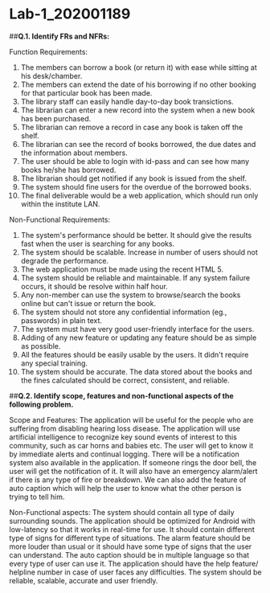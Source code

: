 # Lab-1_202001189


##**Q.1. Identify FRs and NFRs:**

Function Requirements:
1. The members can borrow a book (or return it) with ease while sitting at his desk/chamber.
2. The members can extend the date of his borrowing if no other booking for that particular book has been made.
3. The library staff can easily handle day-to-day book transictions.
4. The librarian can enter a new record into the system when a new book has been purchased.
5. The librarian can remove a record in case any book is taken off the shelf.
6. The librarian can see the record of books borrowed, the due dates and the information about members.
7. The user should be able to login with id-pass and can see how many books he/she has borrowed.
8. The librarian should get notified if any book is issued from the shelf.
9. The system should fine users for the overdue of the borrowed books.
10. The final deliverable would be a web application, which should run only within the institute LAN.

Non-Functional Requirements:
1. The system's performance should be better. It should give the results fast when the user is searching for any books.
2. The system should be scalable. Increase in number of users should not degrade the performance.
3. The web application must be made using the recent HTML 5.
4. The system should be reliable and maintainable. If any system failure occurs, it should be resolve within half hour.
5. Any non-member can use the system to browse/search the books online but can't issue or return the book.
6. The system should not store any confidential information (eg., passwords) in plain text.
7. The system must have very good user-friendly interface for the users.
8. Adding of any new feature or updating any feature should be as simple as possible.
9. All the features should be easily usable by the users. It didn't require any special training.
10. The system should be accurate. The data stored about the books and the fines calculated should be correct, consistent, and reliable.





##**Q.2. Identify scope, features and non-functional aspects of the following problem.**

Scope and Features:
    The application will be useful for the people who are suffering from disabling hearing loss disease. The application will use artificial intelligence to recognize key sound events of interest to this community, such as car horns and babies etc. The user will get to know it by immediate alerts and continual logging. There will be a notification system also available in the application. If someone rings the door bell, the user will get the notification of it. It will also have an emergency alarm/alert if there is any type of fire or breakdown. We can also add the feature of auto caption which will help the user to know what the other person is trying to tell him.
    
Non-Functional aspects:
    The system should contain all type of daily surrounding sounds. The application should be optimized for Android with low-latency so that it works in real-time for use. It should contain different type of signs for different type of situations. The alarm feature should be more louder than usual or it should have some type of signs that the user can understand. The auto caption should be in multiple language so that every type of user can use it. The application should have the help feature/ helpline number in case of user faces any difficulties. The system should be reliable, scalable, accurate and user friendly.
